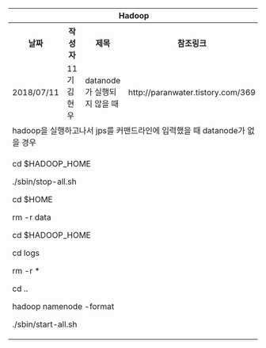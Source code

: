<table>
  <tr>
      <th colspan="4">Hadoop</th>
  </tr>
  <tr>
    <th>날짜</th>
    <th>작성자</th>
    <th>제목</th> 
    <th>참조링크</th>
  </tr>
  <tr>
    <td>2018/07/11</td>
    <td>11기 김현우</td>
    <td>datanode가 실행되지 않을 때</td>
    <td>http://paranwater.tistory.com/369</td>
  </tr>
  <tr>
    <td colspan="4">hadoop을 실행하고나서 jps를 커맨드라인에 입력했을 때 datanode가 없을 경우</td>
  </tr>
  <tr>
    <td colspan="4">
      <p>cd $HADOOP_HOME</p>
      <p>./sbin/stop-all.sh</p>
      <p>cd $HOME</p>
      <p>rm -r data</p>
      <p>cd $HADOOP_HOME</p>
      <p>cd logs</p>
      <p>rm -r *</p>
      <p>cd ..</p>
      <p>hadoop namenode -format</p>
      <p>./sbin/start-all.sh</p>
    </td>
  </tr>

</table>
